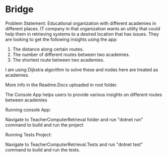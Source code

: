 # Bridge

Problem Statement:
Educational organization with different academies in different places.
IT company in that organization wants an utility that could help them in retrieving systems to a desired location that has issues. They are looking
to get the following insights using the app:
1. The distance along certain routes.
2. The number of different routes between two academies.
3. The shortest route between two academies.

I am using Dijkstra algorithm to solve these and nodes here are treated as academies.

More info in the Readme.Docx uploaded in root folder.

The Console App helps users to provide various insights on different routes between academies

Running console App:

Navigate to TeacherComputerRetrieval folder and run "dotnet run" command to build and run the project

Running Tests Project:

Navigate to TeacherComputerRetrieval.Tests and run "dotnet test" command to build and run the tests.
